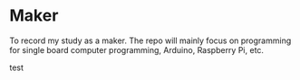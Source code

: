 # Maker

To record my study as a maker. The repo will mainly focus on programming for single board computer programming, Arduino, Raspberry Pi, etc.

test
